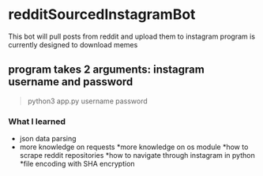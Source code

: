 # redditSourcedInstagramBot
This bot will pull posts from reddit and upload them to instagram
program is currently designed to download memes
## program takes 2 arguments: instagram username and password
> python3 app.py username password

### What I learned
* json data parsing
* more knowledge on requests
*more knowledge on os module
*how to scrape reddit repositories
*how to navigate through instagram in python
*file encoding with SHA encryption


